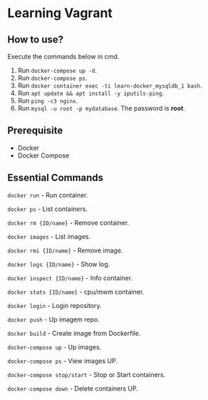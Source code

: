 # Learning Vagrant

## How to use?
Execute the commands below in cmd.

1. Run ```docker-compose up -d```.
2. Run ```docker-compose ps```.
3. Run ```docker container exec -ti learn-docker_mysqldb_1 bash```.
4. Run ```apt update && apt install -y iputils-ping```.
5. Run ```ping -c3 nginx```.
6. Run ```mysql -u root -p mydatabase```. The password is **root**.

## Prerequisite
- Docker
- Docker Compose
  
## Essential Commands
```docker run``` - Run container.</p>
```docker ps``` - List containers.</p>
```docker rm {ID/name}``` - Remove container.</p>
```docker images``` - List images.</p>
```docker rmi {ID/name}``` - Remove image.</p>
```docker logs {ID/name}``` - Show log.</p>
```docker inspect {ID/name}``` - Info container.</p>
```docker stats {ID/name}``` - cpu/mwm container.</p>
```docker login``` - Login repository.</p>
```docker push``` - Up imagem repo.</p>
```docker build``` - Create image from Dockerfile.</p>
```docker-compose up``` - Up images.</p>
```docker-compose ps``` - View images UP.</p>
```docker-compose stop/start``` - Stop or Start containers.</p>
```docker-compose down``` - Delete containers UP.</p>
